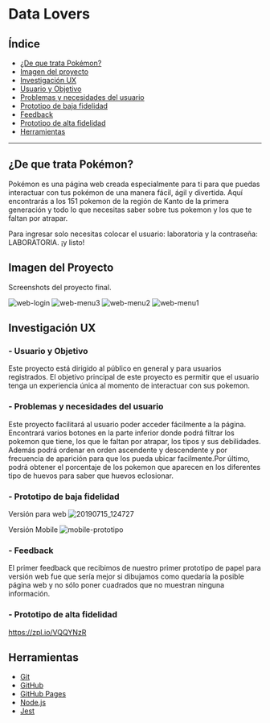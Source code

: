 # Data Lovers

## Índice

- [¿De que trata Pokémon?](#de-que-trata)
- [Imagen del proyecto](#imagen-del-proyecto)
- [Investigación UX](#Investigación-Ux)
- [Usuario y Objetivo](#usuario-y-objetivo)
- [Problemas y necesidades del usuario](#problemas-y-necesidades-del-usuario)
- [Prototipo de baja fidelidad](#prototipo-de-baja-fidelidad)
- [Feedback](#feedback)
- [Prototipo de alta fidelidad](#prototipo-de-alta-fidelidad)
- [Herramientas](#herramientas)

***

## ¿De que trata Pokémon?

Pokémon es una página web creada especialmente para ti para que puedas interactuar con tus pokémon de una manera fácil, ágil y divertida. Aquí encontrarás a los 151 pokemon de la región de Kanto de la primera generación y todo lo que necesitas saber sobre tus pokemon y los que te faltan por atrapar. 

Para ingresar solo necesitas colocar el usuario: laboratoria y la contraseña: LABORATORIA. ¡y listo!

## Imagen del Proyecto

Screenshots del proyecto final.

![web-login](https://user-images.githubusercontent.com/50127415/61717794-5bfabe80-ad27-11e9-8070-ffeb35a41b35.png)
![web-menu3](https://user-images.githubusercontent.com/50127415/61717859-77fe6000-ad27-11e9-8a6b-83a77cf6a174.png)
![web-menu2](https://user-images.githubusercontent.com/50127415/61717883-851b4f00-ad27-11e9-9402-3c20f37b3408.png)
![web-menu1](https://user-images.githubusercontent.com/50127415/61717911-91071100-ad27-11e9-821b-6387eb78d328.png)

## Investigación UX

### - Usuario y Objetivo

Este proyecto está dirigido al público en general y para usuarios registrados. El objetivo principal de este proyecto es permitir que el usuario tenga un experiencia única al momento de interactuar con sus pokemon.  

### - Problemas y necesidades del usuario

Este proyecto facilitará al usuario poder acceder fácilmente a la página.
Encontrará varios botones en la parte inferior donde podrá filtrar los pokemon que tiene, los que le faltan por atrapar, los tipos y sus debilidades. Además podrá ordenar en orden ascendente y descendente y por frecuencia de aparición para que los pueda ubicar facilmente.Por último, podrá obtener el porcentaje de los pokemon que aparecen en los diferentes tipo de huevos para saber que huevos eclosionar.

### - Prototipo de baja fidelidad

Versión para web
![20190715_124727](https://user-images.githubusercontent.com/50127415/61258672-6e2f9800-a73c-11e9-8add-d7d4a6b5c10e.jpg)

Versión Mobile
![mobile-prototipo](https://user-images.githubusercontent.com/50127415/61238043-76b6ad00-a701-11e9-8797-3e0d223a6d40.jpg)

### - Feedback

El primer feedback que recibimos de nuestro primer prototipo de papel para versión web fue que sería mejor si dibujamos como quedaría la posible página web y no sólo poner cuadrados que no muestran ninguna información. 

### - Prototipo de alta fidelidad

https://zpl.io/VQQYNzR


## Herramientas

- [Git](https://git-scm.com/)
- [GitHub](https://github.com/)
- [GitHub Pages](https://pages.github.com/)
- [Node.js](https://nodejs.org/)
- [Jest](https://jestjs.io/)

